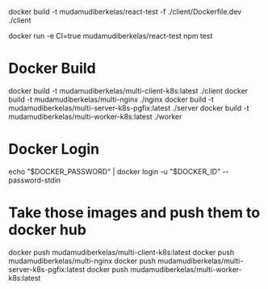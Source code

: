 docker build -t mudamudiberkelas/react-test -f ./client/Dockerfile.dev ./client

docker run -e CI=true mudamudiberkelas/react-test npm test

# Docker Build
docker build -t mudamudiberkelas/multi-client-k8s:latest ./client
docker build -t mudamudiberkelas/multi-nginx ./nginx
docker build -t mudamudiberkelas/multi-server-k8s-pgfix:latest ./server
docker build -t mudamudiberkelas/multi-worker-k8s:latest ./worker

# Docker Login
echo "$DOCKER_PASSWORD" | docker login -u "$DOCKER_ID" --password-stdin

# Take those images and push them to docker hub
docker push mudamudiberkelas/multi-client-k8s:latest
docker push mudamudiberkelas/multi-nginx
docker push mudamudiberkelas/multi-server-k8s-pgfix:latest
docker push mudamudiberkelas/multi-worker-k8s:latest

